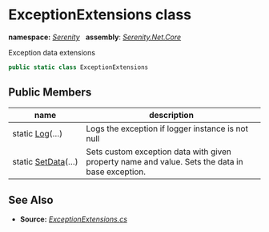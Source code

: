 # ExceptionExtensions class
**namespace:** *[Serenity](../README.md#serenity-namespace)*   **assembly**: *[Serenity.Net.Core](../README.md)*

Exception data extensions

```csharp
public static class ExceptionExtensions
```

## Public Members

| name | description |
| --- | --- |
| static [Log](ExceptionExtensions/Log.md)(…) | Logs the exception if logger instance is not null |
| static [SetData](ExceptionExtensions/SetData.md)(…) | Sets custom exception data with given property name and value. Sets the data in base exception. |

## See Also

* **Source:** *[ExceptionExtensions.cs](https://github.com/serenity-is/Serenity/blob/master/src/Serenity.Net.Core/Helpers/ExceptionExtensions.cs)*